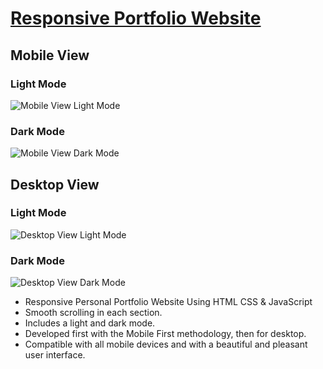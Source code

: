 # [Responsive Portfolio Website](https://portfolio-website-amber-nu.vercel.app)

## Mobile View

<h3> Light Mode </h3>

![Mobile View Light Mode](https://user-images.githubusercontent.com/33707645/233819088-36924ea9-5f0f-4091-aff7-505091332d96.png)


<h3> Dark Mode </h3>

![Mobile View Dark Mode](https://user-images.githubusercontent.com/33707645/233819093-62914640-9d67-4f4a-b619-fd649ae1c3d2.png)


## Desktop View

<h3> Light Mode </h3>

![Desktop View Light Mode](https://user-images.githubusercontent.com/33707645/233849029-f0b00ef4-ca4d-4bf1-a456-3c1e64aefaf2.png)

<h3> Dark Mode </h3>

![Desktop View Dark Mode](https://user-images.githubusercontent.com/33707645/233849018-26d27191-15fe-4921-9457-b3fde78a7f5d.png)

* Responsive Personal Portfolio Website Using HTML CSS & JavaScript
* Smooth scrolling in each section.
* Includes a light and dark mode.
* Developed first with the Mobile First methodology, then for desktop.
* Compatible with all mobile devices and with a beautiful and pleasant user interface.
